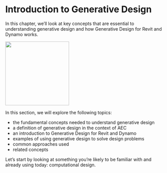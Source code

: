 # Introduction to Generative Design

In this chapter, we’ll look at key concepts that are essential to understanding generative design and how Generative Design for Revit and Dynamo works.

<img src="../.gitbook/assets/intro.png" style="width:200px;"/>

In this section, we will explore the following topics:

* the fundamental concepts needed to understand generative design
* a definition of generative design in the context of AEC
* an introduction to Generative Design for Revit and Dynamo
* examples of using generative design to solve design problems
* common approaches used
* related concepts

Let’s start by looking at something you’re likely to be familiar with and already using today: computational design.

